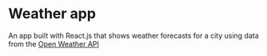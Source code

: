 # Weather app

An app built with React.js that shows weather forecasts for a city using data from the [Open Weather API](http://openweathermap.org/api)
